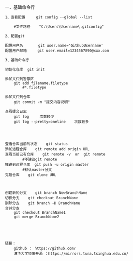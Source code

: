 一、基础命令行
    
    1、查看配置     git config --global --list

        #文件路径    "C:\Users\Username\.gitconfig"

    2、配置git

    配置用户名       git user.name='GithubUsername'
    配置用户邮箱     git user.email=1234567890@xxx.com

    3、基础命令行

    初始化仓库  git init

    添加文件到暂存区
        git add filename.filetype       
            #*.filetype

    添加文件到仓库
        git commit -m "提交内容说明"

    查看提交日志
        git log     次数较少
        git log --pretty=oneline    次数较多

    


    查看仓库当前的状态    git status
    添加远程仓库    git remote add origin URL
    查看当前已有仓库    git remote -v  or  git remote
            #不建议git remote
    推送到远程仓库  git push -u origin master
            #默认master分支
    克隆仓库    git clone URL



    创建新的分支    git branch NowBranchName
    切换分支    git checkout BranchName
    删除分支    git branch -D BranchName
    合并分支    
        git checkout BranchName1
        git merge BranchName2
    




    链接：
        github ： https://github.com/
        清华大学镜像开源 ：https://mirrors.tuna.tsinghua.edu.cn/